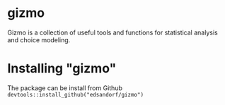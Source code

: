 #   gizmo
Gizmo is a collection of useful tools and functions for statistical analysis and choice modeling.

#   Installing "gizmo"
The package can be install from Github `devtools::install_github("edsandorf/gizmo")`
